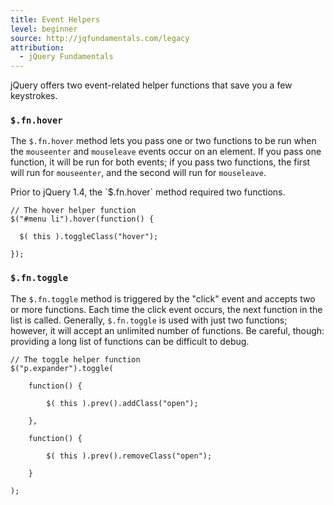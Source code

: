 ```yaml
---
title: Event Helpers
level: beginner
source: http://jqfundamentals.com/legacy
attribution: 
  - jQuery Fundamentals
---
```

jQuery offers two event-related helper functions that save you a few keystrokes.

### `$.fn.hover`

The `$.fn.hover` method lets you pass one or two functions to be run when the
`mouseenter` and `mouseleave` events occur on an element. If you pass one
function, it will be run for both events; if you pass two functions, the first
will run for `mouseenter`, and the second will run for `mouseleave`.

<div class="note" markdown="1">
Prior to jQuery 1.4, the `$.fn.hover` method required two functions.
</div>

```
// The hover helper function
$("#menu li").hover(function() {

  $( this ).toggleClass("hover");

});
```

### `$.fn.toggle`

The `$.fn.toggle` method is triggered by the "click" event and accepts two or
more functions.  Each time the click event occurs, the next function in the
list is called.  Generally, `$.fn.toggle` is used with just two functions;
however, it will accept an unlimited number of functions.  Be careful, though:
providing a long list of functions can be difficult to debug.

```
// The toggle helper function
$("p.expander").toggle(

    function() {

        $( this ).prev().addClass("open");

    },

    function() {

        $( this ).prev().removeClass("open");

    }

);
```
